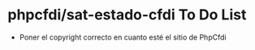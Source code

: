 # phpcfdi/sat-estado-cfdi To Do List

- Poner el copyright correcto en cuanto esté el sitio de PhpCfdi
